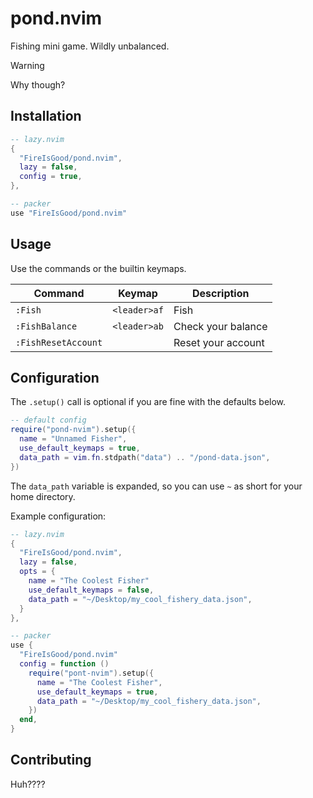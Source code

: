# pond.nvim

Fishing mini game. Wildly unbalanced.

> [!WARNING]
> Why though?

## Installation

```lua
-- lazy.nvim
{
  "FireIsGood/pond.nvim",
  lazy = false,
  config = true,
},

-- packer
use "FireIsGood/pond.nvim"
```

## Usage

Use the commands or the builtin keymaps.

| Command             | Keymap       | Description        |
| ------------------- | ------------ | ------------------ |
| `:Fish`             | `<leader>af` | Fish               |
| `:FishBalance`      | `<leader>ab` | Check your balance |
| `:FishResetAccount` |              | Reset your account |

## Configuration

The `.setup()` call is optional if you are fine with the defaults below.

```lua
-- default config
require("pond-nvim").setup({
  name = "Unnamed Fisher",
  use_default_keymaps = true,
  data_path = vim.fn.stdpath("data") .. "/pond-data.json",
})
```

The `data_path` variable is expanded, so you can use `~` as short for your home directory.

Example configuration:

```lua
-- lazy.nvim
{
  "FireIsGood/pond.nvim",
  lazy = false,
  opts = {
    name = "The Coolest Fisher"
    use_default_keymaps = false,
    data_path = "~/Desktop/my_cool_fishery_data.json",
  }
},

-- packer
use {
  "FireIsGood/pond.nvim"
  config = function ()
    require("pont-nvim").setup({
      name = "The Coolest Fisher",
      use_default_keymaps = true,
      data_path = "~/Desktop/my_cool_fishery_data.json",
    })
  end,
}
```

## Contributing

Huh????

